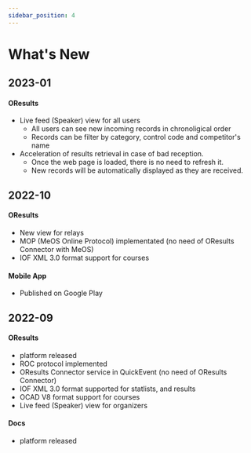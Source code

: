 ```yaml
---
sidebar_position: 4
---
```


# What's New

## 2023-01

#### OResults

- Live feed (Speaker) view for all users
    - All users can see new incoming records in chronoligical order
    - Records can be filter by category, control code and competitor's name
- Acceleration of results retrieval in case of bad reception.
    - Once the web page is loaded, there is no need to refresh it.
    - New records will be automatically displayed as they are received.

## 2022-10

#### OResults

- New view for relays
- MOP (MeOS Online Protocol) implementated (no need of OResults Connector with MeOS)
- IOF XML 3.0 format support for courses

#### Mobile App

- Published on Google Play

## 2022-09

#### OResults

- platform released
- ROC protocol implemented
- OResults Connector service in QuickEvent (no need of OResults Connector)
- IOF XML 3.0 format supported for statlists, and results
- OCAD V8 format support for courses
- Live feed (Speaker) view for organizers

#### Docs
- platform released
